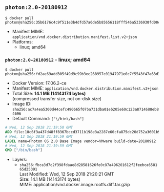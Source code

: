 ## `photon:2.0-20180912`

```console
$ docker pull photon@sha256:35b6176c4c9f511e3b4dfd57a6de5b85656118fff546a5336930fd00cdc10729
```

-	Manifest MIME: `application/vnd.docker.distribution.manifest.list.v2+json`
-	Platforms:
	-	linux; amd64

### `photon:2.0-20180912` - linux; amd64

```console
$ docker pull photon@sha256:fd2ae69add305f49d9c99b3ec268957c01947971e0c7f5543f47a63d371c8fb8
```

-	Docker Version: 17.06.2-ce
-	Manifest MIME: `application/vnd.docker.distribution.manifest.v2+json`
-	Total Size: **14.1 MB (14143174 bytes)**  
	(compressed transfer size, not on-disk size)
-	Image ID: `sha256:ac7a4ea5300d44cefc490665f07ba731dba01eb205e60c123a8714688eb84696`
-	Default Command: `["\/bin\/bash"]`

```dockerfile
# Wed, 12 Sep 2018 21:19:58 GMT
ADD file:10c6f3a437d48ff8367bccd3711b198e3a2287e60cfa875dc20d752a3601b90a in / 
# Wed, 12 Sep 2018 21:19:59 GMT
LABEL name=Photon OS 2.0 Base Image vendor=VMware build-date=20180912
# Wed, 12 Sep 2018 21:19:59 GMT
CMD ["/bin/bash"]
```

-	Layers:
	-	`sha256:fbca3d7c2f398fdaae8d28581626fe0c87a496201612f2feebca658165d25391`  
		Last Modified: Wed, 12 Sep 2018 21:20:21 GMT  
		Size: 14.1 MB (14143174 bytes)  
		MIME: application/vnd.docker.image.rootfs.diff.tar.gzip

